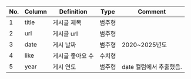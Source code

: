 |No.|Column|Definition|Type|Comment|
|--|--|--|--|--|
|1|title|게시글 제목|범주형||
|2|url|게시글 url|범주형||
|3|date|게시 날짜|범주형|2020~2025년도|
|4|like|게시글 좋아요 수|수치형||
|5|year|게시 연도|범주형|date 컬럼에서 추출했음.|